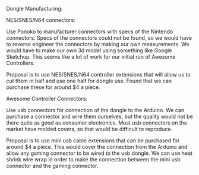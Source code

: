 Dongle Manufacturing:

NES/SNES/N64 connectors:

Use Ponoko to manufacturer connectors with specs of the Nintendo connectors.  Specs of the connectors could not be found, so we would have to reverse engineer the connectors by making our own measurements.  We would have to make our own 3d model using something like Google Sketchup.  This seems like a lot of work for our initial run of Awesome Controllers.

Proposal is to use NES/SNES/N64 controller extensions that will allow us to cut them in half and use one half for dongle use.  Found that we can purchase these for around $4 a piece.

Awesome Controller Connectors:

Use usb connectors for connection of the dongle to the Arduino.  We can purchase a connector and wire them ourselves, but the quality would not be there quite as good as consumer electronics.  Most usb connectors on the market have molded covers, so that would be difficult to reproduce.

Proposal is to use mini usb cable extensions that can be purchased for around $4 a piece.  This would cover the connection from the Arduino and allow any gaming connector to be wired to the usb dongle.  We can use heat shrink wire wrap in order to make the connection between the mini usb connector and the gaming connector.
